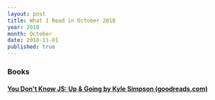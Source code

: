```yaml
---
layout: post
title: What I Read in October 2018
year: 2018
month: October
date: 2018-11-01
published: true
---
```


### Books

#### [You Don't Know JS: Up & Going by Kyle Simpson (goodreads.com)](https://www.goodreads.com/book/show/25136217)